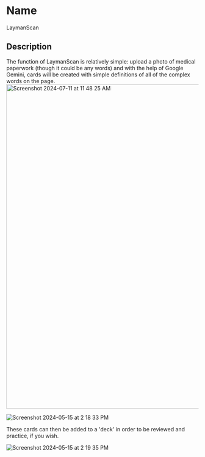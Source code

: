 # Name

LaymanScan 

## Description

The function of LaymanScan is relatively simple: upload a photo of medical paperwork (though it could be any words) and with the help of Google Gemini, cards will be created with simple definitions of all of the complex words on the page.
<img width="850" alt="Screenshot 2024-07-11 at 11 48 25 AM" src="https://github.com/user-attachments/assets/ae87eea3-3989-4bf9-aa92-f7b60cbbb5ad">


![Screenshot 2024-05-15 at 2 18 33 PM](https://github.com/user-attachments/assets/1ae006b2-dcee-4948-bb93-f98741661074)

These cards can then be added to a 'deck' in order to be reviewed and practice, if you wish. 


![Screenshot 2024-05-15 at 2 19 35 PM](https://github.com/user-attachments/assets/64d37ceb-ef9c-40c0-b84a-e42ffb5d9125)
